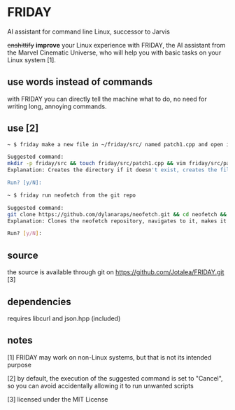 # FRIDAY
AI assistant for command line Linux, successor to Jarvis

~~enshittify~~ **improve** your Linux experience with FRIDAY, the AI assistant from the Marvel Cinematic Universe, who will help you with basic tasks on your Linux system [1].

## use words instead of commands
with FRIDAY you can directly tell the machine what to do, no need for writing long, annoying commands.

## use [2]
```bash
~ $ friday make a new file in ~/friday/src/ named patch1.cpp and open it with the best text editor

Suggested command:
mkdir -p friday/src && touch friday/src/patch1.cpp && vim friday/src/patch1.cpp
Explanation: Creates the directory if it doesn't exist, creates the file, and opens it with vim.

Run? [y/N]:
```
```bash
~ $ friday run neofetch from the git repo

Suggested command:
git clone https://github.com/dylanaraps/neofetch.git && cd neofetch && chmod +x neofetch && ./neofetch
Explanation: Clones the neofetch repository, navigates to it, makes it executable, and runs it.

Run? [y/N]:
```

## source
the source is available through git on https://github.com/Jotalea/FRIDAY.git [3]

## dependencies
requires libcurl and json.hpp (included)

## notes
[1] FRIDAY may work on non-Linux systems, but that is not its intended purpose

[2] by default, the execution of the suggested command is set to "Cancel", so you can avoid accidentally allowing it to run unwanted scripts

[3] licensed under the MIT License
